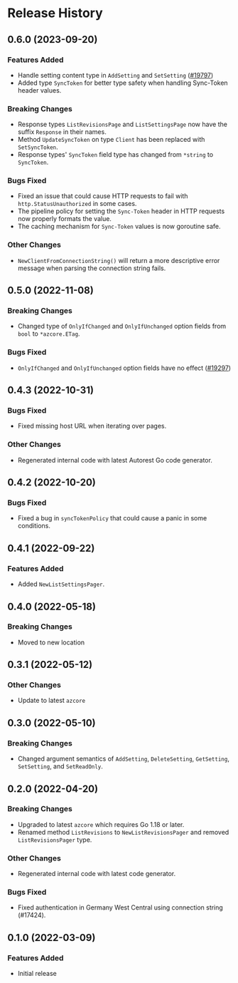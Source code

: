 # Release History

## 0.6.0 (2023-09-20)

### Features Added
* Handle setting content type in `AddSetting` and `SetSetting` ([#19797](https://github.com/Azure/azure-sdk-for-go/issues/19797))
* Added type `SyncToken` for better type safety when handling Sync-Token header values.

### Breaking Changes
* Response types `ListRevisionsPage` and `ListSettingsPage` now have the suffix `Response` in their names.
* Method `UpdateSyncToken` on type `Client` has been replaced with `SetSyncToken`.
* Response types' `SyncToken` field type has changed from `*string` to `SyncToken`.

### Bugs Fixed
* Fixed an issue that could cause HTTP requests to fail with `http.StatusUnauthorized` in some cases.
* The pipeline policy for setting the `Sync-Token` header in HTTP requests now properly formats the value.
* The caching mechanism for `Sync-Token` values is now goroutine safe.

### Other Changes
* `NewClientFromConnectionString()` will return a more descriptive error message when parsing the connection string fails.

## 0.5.0 (2022-11-08)

### Breaking Changes
* Changed type of `OnlyIfChanged` and `OnlyIfUnchanged` option fields from `bool` to `*azcore.ETag`.

### Bugs Fixed
* `OnlyIfChanged` and `OnlyIfUnchanged` option fields have no effect
  ([#19297](https://github.com/Azure/azure-sdk-for-go/issues/19297))

## 0.4.3 (2022-10-31)

### Bugs Fixed
* Fixed missing host URL when iterating over pages.

### Other Changes
* Regenerated internal code with latest Autorest Go code generator.

## 0.4.2 (2022-10-20)

### Bugs Fixed
* Fixed a bug in `syncTokenPolicy` that could cause a panic in some conditions.

## 0.4.1 (2022-09-22)

### Features Added
* Added `NewListSettingsPager`.

## 0.4.0 (2022-05-18)

### Breaking Changes
* Moved to new location

## 0.3.1 (2022-05-12)

### Other Changes
* Update to latest `azcore`

## 0.3.0 (2022-05-10)

### Breaking Changes
* Changed argument semantics of `AddSetting`, `DeleteSetting`, `GetSetting`, `SetSetting`, and `SetReadOnly`.

## 0.2.0 (2022-04-20)

### Breaking Changes
* Upgraded to latest `azcore` which requires Go 1.18 or later.
* Renamed method `ListRevisions` to `NewListRevisionsPager` and removed `ListRevisionsPager` type.

### Other Changes
* Regenerated internal code with latest code generator.

### Bugs Fixed
* Fixed authentication in Germany West Central using connection string (#17424).

## 0.1.0 (2022-03-09)

### Features Added
* Initial release
